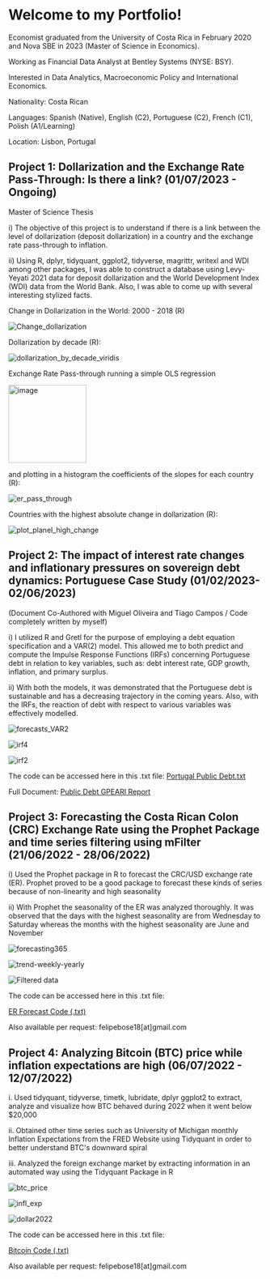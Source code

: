 # Welcome to my Portfolio!

Economist graduated from the University of Costa Rica in February 2020 and Nova SBE in 2023 (Master of Science in Economics).

Working as Financial Data Analyst at Bentley Systems (NYSE: BSY). 
 
Interested in Data Analytics, Macroeconomic Policy and International Economics.

Nationality: Costa Rican

Languages: Spanish (Native), English (C2), Portuguese (C2), French (C1), Polish (A1/Learning)

Location: Lisbon, Portugal
 
## Project 1: Dollarization and the Exchange Rate Pass-Through: Is there a link? (01/07/2023 - Ongoing)

Master of Science Thesis

i) The objective of this project is to understand if there is a link between the level of dollarization (deposit dollarization) in a country and the exchange rate pass-through to inflation. 

ii) Using R, dplyr, tidyquant, ggplot2, tidyverse, magrittr, writexl and WDI among other packages, I was able to construct a database using Levy-Yeyati 2021 data for deposit dollarization and the World Development Index (WDI) data from the World Bank. Also, I was able to come up with several interesting stylized facts. 

Change in Dollarization in the World: 2000 - 2018 (R)

![Change_dollarization](https://github.com/lufebose/lufebose.github.io/assets/109878424/a16b0abd-f614-4089-8ab5-571afe61ae0e)

Dollarization by decade (R): 

![dollarization_by_decade_viridis](https://github.com/lufebose/lufebose.github.io/assets/109878424/9be94a0a-d9cc-4cf9-a2f5-6702b53a52cf)

Exchange Rate Pass-through running a simple OLS regression 

<img width="154" alt="image" src="https://github.com/lufebose/lufebose.github.io/assets/109878424/3d413647-dac1-401c-9ac0-8c14c93e811d">

and plotting in a histogram the coefficients of the slopes for each country (R):  

![er_pass_through](https://github.com/lufebose/lufebose.github.io/assets/109878424/7443e7cb-d843-45ff-9fcb-a0749ceacca9)

Countries with the highest absolute change in dollarization (R):

![plot_planel_high_change](https://github.com/lufebose/lufebose.github.io/assets/109878424/7a469d9f-9a05-4c2d-9ba5-51fb06fade7d)





## Project 2: The impact of interest rate changes and inflationary pressures on sovereign debt dynamics: Portuguese Case Study (01/02/2023-02/06/2023)

(Document Co-Authored with Miguel Oliveira and Tiago Campos / Code completely written by myself)

i) I utilized R and Gretl for the purpose of employing a debt equation specification and a VAR(2) model. This allowed me to both predict and compute the Impulse Response Functions (IRFs) concerning Portuguese debt in relation to key variables, such as: debt interest rate, GDP growth, inflation, and primary surplus.

ii) With both the models, it was demonstrated that the Portuguese debt is sustainable and has a decreasing trajectory in the coming years. Also, with the IRFs, the reaction of debt with respect to various variables was effectively modelled. 

![forecasts_VAR2](https://github.com/lufebose/lufebose.github.io/assets/109878424/c55dd2ba-32b0-402a-aa82-0f3d40dfbc24)

![irf4](https://github.com/lufebose/lufebose.github.io/assets/109878424/82c5d9ea-597c-45ba-8b50-072bc0107a27)

![irf2](https://github.com/lufebose/lufebose.github.io/assets/109878424/a1e27894-b9a8-4851-b314-f4d814e7804e)

The code can be accessed here in this .txt file:
[Portugal Public Debt.txt](https://github.com/lufebose/lufebose.github.io/files/12428664/Copy.Portugal.Public.Debt.R.txt)


Full Document:
[Public Debt GPEARI Report](https://github.com/lufebose/lufebose.github.io/files/12427787/Public.Debt.GPEARI.Report.-.Final.pdf)


## Project 3: Forecasting the Costa Rican Colon (CRC) Exchange Rate using the Prophet Package and time series filtering using mFilter (21/06/2022 - 28/06/2022)

i) Used the Prophet package in R to forecast the CRC/USD exchange rate (ER). Prophet proved to be a good package to forecast these kinds of series because of non-linearity and high seasonality

ii) With Prophet the seasonality of the ER was analyzed thoroughly. It was observed that the days with the highest seasonality are from Wednesday to Saturday whereas the months with the highest seasonality are June and November

![forecasting365](https://github.com/lufebose/lufebose.github.io/assets/109878424/990573c6-8ae5-4df5-bd74-75e2b4d34f36)

![trend-weekly-yearly](https://github.com/lufebose/lufebose.github.io/assets/109878424/8fa69be7-b44e-4434-8ed1-0f32ab04c898)

![Filtered data](https://github.com/lufebose/lufebose.github.io/assets/109878424/93812911-f126-4358-9a28-84522d964495)

The code can be accessed here in this .txt file:

[ER Forecast Code (.txt)](https://github.com/lufebose/lufebose.github.io/files/12428258/Copy.tc_forecast_prophet.R.txt) 

Also available per request: felipebose18[at]gmail.com


## Project 4: Analyzing Bitcoin (BTC) price while inflation expectations are high (06/07/2022 - 12/07/2022)

i. Used tidyquant, tidyverse, timetk, lubridate, dplyr ggplot2 to extract, analyze and visualize how BTC behaved during 2022 when it went below $20,000 

ii. Obtained other time series such as University of Michigan monthly Inflation Expectations from the FRED Website using Tidyquant in order to better understand BTC's downward spiral

iii. Analyzed the foreign exchange market by extracting information in an automated way using the Tidyquant Package in R

![btc_price](https://github.com/lufebose/lufebose.github.io/assets/109878424/c6db37b3-5885-44b4-bde3-e3d0d4b47229)

![infl_exp](https://github.com/lufebose/lufebose.github.io/assets/109878424/921acfbe-23ea-40c3-8697-f30c43a2bbe1)

![dollar2022](https://github.com/lufebose/lufebose.github.io/assets/109878424/ea7e7d90-0250-489f-a1fb-0d6563cf518f)

The code can be accessed here in this .txt file: 

[Bitcoin Code (.txt)](https://github.com/lufebose/lufebose.github.io/files/12428320/Copy.Bitcoin.Price.Analysis.and.forecast.R.txt) 

Also available per request: felipebose18[at]gmail.com






